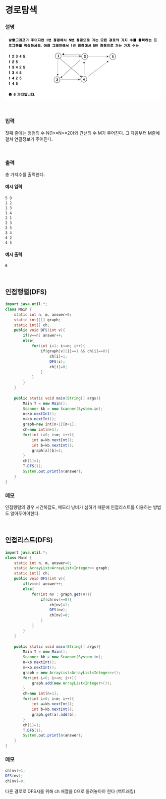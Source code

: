 # 경로탐색
### 설명
![경로탐색](../img/%EA%B2%BD%EB%A1%9C%ED%83%90%EC%83%89.PNG)

<br>

### 입력
첫째 줄에는 정점의 수 N(1<=N<=20)와 간선의 수 M가 주어진다. 그 다음부터 M줄에 걸쳐 연결정보가 주어진다.




<br>

### 출력
총 가지수를 출력한다.


#### 예시 입력
```
5 9
1 2 
1 3
1 4 
2 1 
2 3 
2 5 
3 4 
4 2 
4 5 
```


#### 예시 출력
```
6
```


<br>


## 인접행렬(DFS)
```java
import java.util.*;
class Main {
	static int n, m, answer=0;
	static int[][] graph;
	static int[] ch;
	public void DFS(int v){
		if(v==n) answer++;
		else{
			for(int i=1; i<=n; i++){
				if(graph[v][i]==1 && ch[i]==0){
					ch[i]=1;
					DFS(i);
					ch[i]=0;
				}
			}
		}
	}
	
	public static void main(String[] args){
		Main T = new Main();
		Scanner kb = new Scanner(System.in);
		n=kb.nextInt();
		m=kb.nextInt();
		graph=new int[n+1][n+1];
		ch=new int[n+1];
		for(int i=0; i<m; i++){
			int a=kb.nextInt();
			int b=kb.nextInt();
			graph[a][b]=1;
		}
		ch[1]=1;
		T.DFS(1);
		System.out.println(answer);
	}	
}
```
### 메모
인접행렬의 경우 시간복잡도, 메모리 낭비가 심하기 때문에 인접리스트를 이용하는 방법도 알아두어야한다.

<br>

## 인접리스트(DFS)
```java
import java.util.*;
class Main {
	static int n, m, answer=0;
	static ArrayList<ArrayList<Integer>> graph;
	static int[] ch;
	public void DFS(int v){
		if(v==n) answer++;
		else{
			for(int nv : graph.get(v)){
				if(ch[nv]==0){
					ch[nv]=1;
					DFS(nv);
					ch[nv]=0;
				}
			}
		}
	}
	
	public static void main(String[] args){
		Main T = new Main();
		Scanner kb = new Scanner(System.in);
		n=kb.nextInt();
		m=kb.nextInt();
		graph = new ArrayList<ArrayList<Integer>>();
		for(int i=0; i<=n; i++){
			graph.add(new ArrayList<Integer>());
		}
		ch=new int[n+1];
		for(int i=0; i<m; i++){
			int a=kb.nextInt();
			int b=kb.nextInt();
			graph.get(a).add(b);
		}
		ch[1]=1;
		T.DFS(1);
		System.out.println(answer);
	}	
}
````

### 메모
```java
ch[nv]=1;
DFS(nv);
ch[nv]=0;
```
다른 경로로 DFS시를 위해 ch 배열을 0으로 돌려놓아야 한다 (백트래킹)


